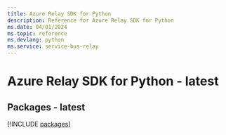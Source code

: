 ```yaml
---
title: Azure Relay SDK for Python
description: Reference for Azure Relay SDK for Python
ms.date: 04/01/2024
ms.topic: reference
ms.devlang: python
ms.service: service-bus-relay
---
```

# Azure Relay SDK for Python - latest
## Packages - latest
[!INCLUDE [packages](relay-index.md)]